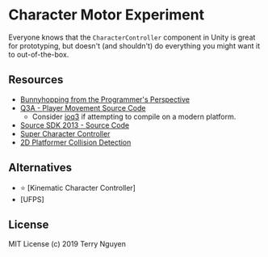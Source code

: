 # Character Motor Experiment

Everyone knows that the `CharacterController` component in Unity is great for
prototyping, but doesn't (and shouldn't) do everything you might want it to
out-of-the-box.

## Resources

- [Bunnyhopping from the Programmer's Perspective](http://flafla2.github.io/2015/02/14/bunnyhop.html)
- [Q3A - Player Movement Source Code](https://github.com/id-Software/Quake-III-Arena/blob/master/code/game/bg_pmove.c#L240)
  - Consider [ioq3](https://github.com/ioquake/ioq3) if attempting to compile on a modern platform.
- [Source SDK 2013 - Source Code](https://github.com/ValveSoftware/source-sdk-2013/blob/56accfdb9c4abd32ae1dc26b2e4cc87898cf4dc1/sp/src/game/shared/gamemovement.cpp#L1822)
- [Super Character Controller](https://roystanross.wordpress.com/category/unity-character-controller-series/)
- [2D Platformer Collision Detection](http://deranged-hermit.blogspot.com/2014/01/2d-platformer-collision-detection-with.html)

## Alternatives

- ⭐ [Kinematic Character Controller]
- [UFPS]

## License

MIT License (c) 2019 Terry Nguyen